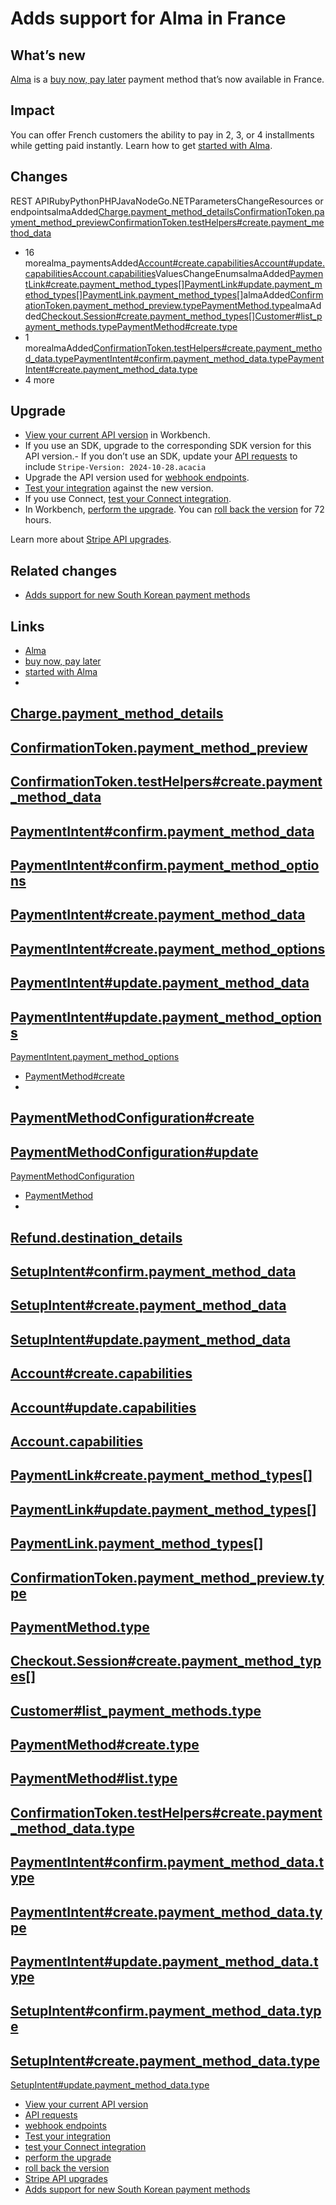 # Adds support for Alma in France

## What’s new

[Alma](https://docs.stripe.com/payments/alma) is a [buy now, pay
later](https://docs.stripe.com/payments/buy-now-pay-later) payment method that’s
now available in France.

## Impact

You can offer French customers the ability to pay in 2, 3, or 4 installments
while getting paid instantly. Learn how to get [started with
Alma](https://docs.stripe.com/payments/alma#get-started).

## Changes

REST APIRubyPythonPHPJavaNodeGo.NETParametersChangeResources or
endpointsalmaAdded[Charge.payment_method_details](https://docs.stripe.com/api/charges/object#charge_object-payment_method_details)[ConfirmationToken.payment_method_preview](https://docs.stripe.com/api/confirmation_tokens/object#confirmation_token_object-payment_method_preview)[ConfirmationToken.testHelpers#create.payment_method_data](https://docs.stripe.com/api/confirmation_tokens/test_create#test_create-payment_method_data)
+ 16
morealma_paymentsAdded[Account#create.capabilities](https://docs.stripe.com/api/accounts/create#create_account-capabilities)[Account#update.capabilities](https://docs.stripe.com/api/accounts/update#update_account-capabilities)[Account.capabilities](https://docs.stripe.com/api/accounts/object#account_object-capabilities)ValuesChangeEnumsalmaAdded[PaymentLink#create.payment_method_types[]](https://docs.stripe.com/api/payment-link/create#create_payment_link-payment_method_types)[PaymentLink#update.payment_method_types[]](https://docs.stripe.com/api/payment-link/update#update_payment_link-payment_method_types)[PaymentLink.payment_method_types[]](https://docs.stripe.com/api/payment-link/object#payment_link_object-payment_method_types)almaAdded[ConfirmationToken.payment_method_preview.type](https://docs.stripe.com/api/confirmation_tokens/object#confirmation_token_object-payment_method_preview-type)[PaymentMethod.type](https://docs.stripe.com/api/payment_methods/object#payment_method_object-type)almaAdded[Checkout.Session#create.payment_method_types[]](https://docs.stripe.com/api/checkout/sessions/create#create_checkout_session-payment_method_types)[Customer#list_payment_methods.type](https://docs.stripe.com/api/payment_methods/customer_list#list_customer_payment_methods-type)[PaymentMethod#create.type](https://docs.stripe.com/api/payment_methods/create#create_payment_method-type)
+ 1
morealmaAdded[ConfirmationToken.testHelpers#create.payment_method_data.type](https://docs.stripe.com/api/confirmation_tokens/test_create#test_create-payment_method_data-type)[PaymentIntent#confirm.payment_method_data.type](https://docs.stripe.com/api/payment_intents/confirm#confirm_payment_intent-payment_method_data-type)[PaymentIntent#create.payment_method_data.type](https://docs.stripe.com/api/payment_intents/create#create_payment_intent-payment_method_data-type)
+ 4 more
## Upgrade

- [View your current API
version](https://docs.stripe.com/upgrades#view-your-api-version-and-the-latest-available-upgrade-in-workbench)
in Workbench.
- If you use an SDK, upgrade to the corresponding SDK version for this API
version.- If you don’t use an SDK, update your [API
requests](https://docs.stripe.com/api/versioning) to include `Stripe-Version:
2024-10-28.acacia`
- Upgrade the API version used for [webhook
endpoints](https://docs.stripe.com/webhooks/versioning).
- [Test your integration](https://docs.stripe.com/testing) against the new
version.
- If you use Connect, [test your Connect
integration](https://docs.stripe.com/connect/testing).
- In Workbench, [perform the
upgrade](https://docs.stripe.com/upgrades#perform-the-upgrade). You can [roll
back the version](https://docs.stripe.com/upgrades#roll-back-your-api-version)
for 72 hours.

Learn more about [Stripe API upgrades](https://docs.stripe.com/upgrades).

## Related changes

- [Adds support for new South Korean payment
methods](https://docs.stripe.com/changelog/acacia/2024-10-28/south-korean-payment-methods)

## Links

- [Alma](https://docs.stripe.com/payments/alma)
- [buy now, pay later](https://docs.stripe.com/payments/buy-now-pay-later)
- [started with Alma](https://docs.stripe.com/payments/alma#get-started)
-
[Charge.payment_method_details](https://docs.stripe.com/api/charges/object#charge_object-payment_method_details)
-
[ConfirmationToken.payment_method_preview](https://docs.stripe.com/api/confirmation_tokens/object#confirmation_token_object-payment_method_preview)
-
[ConfirmationToken.testHelpers#create.payment_method_data](https://docs.stripe.com/api/confirmation_tokens/test_create#test_create-payment_method_data)
-
[PaymentIntent#confirm.payment_method_data](https://docs.stripe.com/api/payment_intents/confirm#confirm_payment_intent-payment_method_data)
-
[PaymentIntent#confirm.payment_method_options](https://docs.stripe.com/api/payment_intents/confirm#confirm_payment_intent-payment_method_options)
-
[PaymentIntent#create.payment_method_data](https://docs.stripe.com/api/payment_intents/create#create_payment_intent-payment_method_data)
-
[PaymentIntent#create.payment_method_options](https://docs.stripe.com/api/payment_intents/create#create_payment_intent-payment_method_options)
-
[PaymentIntent#update.payment_method_data](https://docs.stripe.com/api/payment_intents/update#update_payment_intent-payment_method_data)
-
[PaymentIntent#update.payment_method_options](https://docs.stripe.com/api/payment_intents/update#update_payment_intent-payment_method_options)
-
[PaymentIntent.payment_method_options](https://docs.stripe.com/api/payment_intents/object#payment_intent_object-payment_method_options)
- [PaymentMethod#create](https://docs.stripe.com/api/payment_methods/create)
-
[PaymentMethodConfiguration#create](https://docs.stripe.com/api/payment_method_configurations/create)
-
[PaymentMethodConfiguration#update](https://docs.stripe.com/api/payment_method_configurations/update)
-
[PaymentMethodConfiguration](https://docs.stripe.com/api/payment_method_configurations/object)
- [PaymentMethod](https://docs.stripe.com/api/payment_methods/object)
-
[Refund.destination_details](https://docs.stripe.com/api/refunds/object#refund_object-destination_details)
-
[SetupIntent#confirm.payment_method_data](https://docs.stripe.com/api/setup_intents/confirm#confirm_setup_intent-payment_method_data)
-
[SetupIntent#create.payment_method_data](https://docs.stripe.com/api/setup_intents/create#create_setup_intent-payment_method_data)
-
[SetupIntent#update.payment_method_data](https://docs.stripe.com/api/setup_intents/update#update_setup_intent-payment_method_data)
-
[Account#create.capabilities](https://docs.stripe.com/api/accounts/create#create_account-capabilities)
-
[Account#update.capabilities](https://docs.stripe.com/api/accounts/update#update_account-capabilities)
-
[Account.capabilities](https://docs.stripe.com/api/accounts/object#account_object-capabilities)
-
[PaymentLink#create.payment_method_types[]](https://docs.stripe.com/api/payment-link/create#create_payment_link-payment_method_types)
-
[PaymentLink#update.payment_method_types[]](https://docs.stripe.com/api/payment-link/update#update_payment_link-payment_method_types)
-
[PaymentLink.payment_method_types[]](https://docs.stripe.com/api/payment-link/object#payment_link_object-payment_method_types)
-
[ConfirmationToken.payment_method_preview.type](https://docs.stripe.com/api/confirmation_tokens/object#confirmation_token_object-payment_method_preview-type)
-
[PaymentMethod.type](https://docs.stripe.com/api/payment_methods/object#payment_method_object-type)
-
[Checkout.Session#create.payment_method_types[]](https://docs.stripe.com/api/checkout/sessions/create#create_checkout_session-payment_method_types)
-
[Customer#list_payment_methods.type](https://docs.stripe.com/api/payment_methods/customer_list#list_customer_payment_methods-type)
-
[PaymentMethod#create.type](https://docs.stripe.com/api/payment_methods/create#create_payment_method-type)
-
[PaymentMethod#list.type](https://docs.stripe.com/api/payment_methods/list#list_payment_methods-type)
-
[ConfirmationToken.testHelpers#create.payment_method_data.type](https://docs.stripe.com/api/confirmation_tokens/test_create#test_create-payment_method_data-type)
-
[PaymentIntent#confirm.payment_method_data.type](https://docs.stripe.com/api/payment_intents/confirm#confirm_payment_intent-payment_method_data-type)
-
[PaymentIntent#create.payment_method_data.type](https://docs.stripe.com/api/payment_intents/create#create_payment_intent-payment_method_data-type)
-
[PaymentIntent#update.payment_method_data.type](https://docs.stripe.com/api/payment_intents/update#update_payment_intent-payment_method_data-type)
-
[SetupIntent#confirm.payment_method_data.type](https://docs.stripe.com/api/setup_intents/confirm#confirm_setup_intent-payment_method_data-type)
-
[SetupIntent#create.payment_method_data.type](https://docs.stripe.com/api/setup_intents/create#create_setup_intent-payment_method_data-type)
-
[SetupIntent#update.payment_method_data.type](https://docs.stripe.com/api/setup_intents/update#update_setup_intent-payment_method_data-type)
- [View your current API
version](https://docs.stripe.com/upgrades#view-your-api-version-and-the-latest-available-upgrade-in-workbench)
- [API requests](https://docs.stripe.com/api/versioning)
- [webhook endpoints](https://docs.stripe.com/webhooks/versioning)
- [Test your integration](https://docs.stripe.com/testing)
- [test your Connect integration](https://docs.stripe.com/connect/testing)
- [perform the upgrade](https://docs.stripe.com/upgrades#perform-the-upgrade)
- [roll back the
version](https://docs.stripe.com/upgrades#roll-back-your-api-version)
- [Stripe API upgrades](https://docs.stripe.com/upgrades)
- [Adds support for new South Korean payment
methods](https://docs.stripe.com/changelog/acacia/2024-10-28/south-korean-payment-methods)